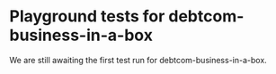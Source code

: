 # Playground tests for debtcom-business-in-a-box
We are still awaiting the first test run for debtcom-business-in-a-box.

